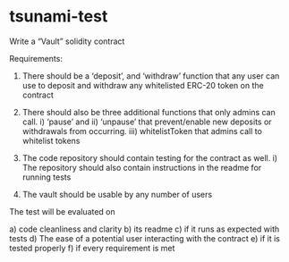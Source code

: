 # tsunami-test

Write a “Vault” solidity contract

Requirements:

1. There should be a ‘deposit’, and ‘withdraw’ function that any user can use to deposit and withdraw any whitelisted ERC-20 token on the contract

2. There should also be three additional functions that only admins can call.
   i) ‘pause’ and ii) ‘unpause’ that prevent/enable new deposits or withdrawals from occurring.
   iii) whitelistToken that admins call to whitelist tokens

3. The code repository should contain testing for the contract as well.
   i) The repository should also contain instructions in the readme for running tests

4. The vault should be usable by any number of users

The test will be evaluated on

a) code cleanliness and clarity
b) its readme
c) if it runs as expected with tests
d) The ease of a potential user interacting with the contract
e) if it is tested properly
f) if every requirement is met
